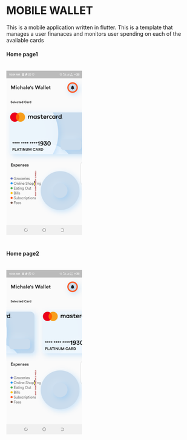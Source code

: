 <h1>MOBILE WALLET</h1>

<p>This is a mobile application written in flutter. This is a template that manages a user finanaces and monitors user spending on each of the available cards</p>

<h4>Home page1</h4><br>
<img src="_screenshot/page1.png" width="200"><br><br>
<h4>Home page2</h4><br>
<img src="_screenshot/page2.png" width="200"><br>